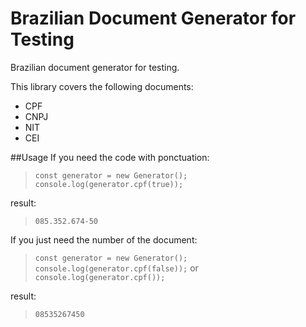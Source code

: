# Brazilian Document Generator for Testing

Brazilian document generator for testing.

This library covers the following documents:

- CPF
- CNPJ
- NIT
- CEI

##Usage
If you need the code with ponctuation:

> `const generator = new Generator();` 
> `console.log(generator.cpf(true));`

result:

> `085.352.674-50`

If you just need the number of the document:

> `const generator = new Generator();` 
> `console.log(generator.cpf(false));`
> or
> `console.log(generator.cpf());`

result:

> `08535267450`
